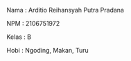 Nama    : Arditio Reihansyah Putra Pradana

NPM     : 2106751972

Kelas   : B

Hobi    : Ngoding, Makan, Turu